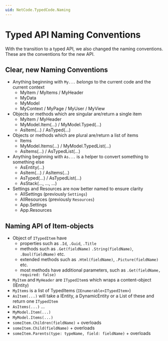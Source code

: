 ```yaml
---
uid: NetCode.TypedCode.Naming
---
```


# Typed API Naming Conventions

With the transition to a typed API, we also changed the naming conventions.
These are the conventions for the new API.

## Clear, new Naming Conventions

* Anything beginning with `My...` _belongs_ to the current code and the current context
  * MyItem / MyItems / MyHeader
  * MyData
  * MyModel
  * MyContext / MyPage / MyUser / MyView
* Objects or methods which are singular are/return a single item
  * MyItem / MyHeader
  * MyModel.Item(...) / MyModel.Typed(...)
  * AsItem(...) / AsTyped(...)
* Objects or methods which are plural are/return a list of items
  * Items
  * MyModel.Items(...) / MyModel.TypedList(...)
  * AsItems(...) / AsTypedList(...)
* Anything beginning with `As...` is a helper to convert something to something else
  * AsEntity(...)
  * AsItem(...) / AsItems(...)
  * AsTyped(...) / AsTypedList(...)
  * AsStack(..., ..., ...)
* Settings and Resources are now better named to ensure clarity
  * AllSettings (previously `Settings`)
  * AllResources (previously `Resources`)
  * App.Settings
  * App.Resources


## Naming API of Item-objects

* Object of `ITypedItem` have
  * properties such as `.Id`, `.Guid`, `.Title`
  * methods such as `.Get(fieldName)` `.String(fieldName)`, `.Bool(fieldName)` etc.
  * extended methods such as `.Html(fieldName)`, `.Picture(fieldName)` etc.
  * most methods have additional parameters, such as `.Get(fieldName, required: false)`
* `MyItem` and `MyHeader` are `ITypedItem`s which wraps a content-object (IEntity)
* `MyItems` is a list of TypedItems (`IEnumerable<ITypedItem>`)
* `AsItem(...)` will take a IEntity, a DynamicEntity or a List of these and return one `ITypedItem`
* `AsItems(...)` ...
* `MyModel.Item(...)`
* `MyModel.Items(...)`
* `someItem.Children(fieldName)` + overloads
* `someItem.Child(fieldName)` + overloads
* `someItem.Parents(type: typeName, field: fieldName)` + overloads

